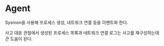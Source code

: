 # Agent

Sysmon을 사용해 프로세스 생성, 네트워크 연결 등을 이벤트화 한다.

사고 대응 관점에서 생성된 프로세스 목록과 네트워크 연결 로그는 사고를 재구성하는데 큰 도움이 된다.